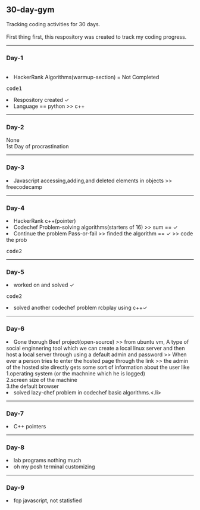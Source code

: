 ## 30-day-gym
Tracking coding activities for 30 days.
<br><br>First thing first, this respository was created to track my coding progress.
<hr>
   <h3>Day-1</h3>
     <br><li>HackerRank Algorithms(warmup-section) = Not Completed <pre>code1</pre></li>
        <li>Respository created ✓</li>
           <li>Language == python >> c++</li>
              </hr>
<hr>
     <h3>Day-2</h3>
           None 
             <br>1st Day of procrastination
                 </hr>
<hr>
      <h3>Day-3</h3>
            <li>Javascript accessing,adding,and deleted elements in objects >> freecodecamp</li>
               </hr>
<hr> 
   <h3>Day-4</h3> 
      <li>HackerRank c++(pointer)</li>
        <li>Codechef Problem-solving algorithms(starters of 16) >> sum == ✓</li>
          <li>Continue the problem Pass-or-fail >> finded the algorithm == ✓ >> code the prob</li>
        <pre>code2</pre>
                 </hr>
<hr> 
   <h3>Day-5</h3>
      <li>worked on and solved ✓<pre>code2</pre>
        <li>solved another codechef problem rcbplay using c++✓</li>
      </hr>
<hr>
     <h3>Day-6</h3>
        <li>Gone thorugh Beef project(open-source) >> from ubuntu vm, A type of social enginnering tool 
which we can create a local linux server and then host a local server through using a default admin and password
>> When ever a person tries to enter the hosted page through the link >> the admin of the hosted site directly gets some sort of information
about the user like <br>1.operating system (or the machnine which he is logged) <br> 2.screen size of the machine <br> 3.the default browser
     </li>
    <li>solved lazy-chef problem in codechef basic algorithms.<.li> 
   </hr>
   <hr>
   <h3>Day-7</h3>
       <li>C++ pointers</li> 
   </h3>
   </hr> 
<hr>
     <h3>Day-8</h3>
<Li>lab programs nothing much</li>
<Li>oh my posh terminal customizing</li>
</Hr>
<Hr> 
    <H3>Day-9</h3>
   <Li>fcp javascript, not statisfied </li>
</Hr>

  
   

</body>
